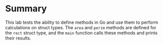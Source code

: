 # Summary

This lab tests the ability to define methods in Go and use them to perform calculations on struct types. The `area` and `perim` methods are defined for the `rect` struct type, and the `main` function calls these methods and prints their results.
